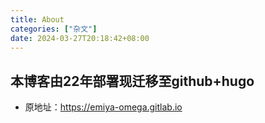 ```yaml
---
title: About
categories: ["杂文"]
date: 2024-03-27T20:18:42+08:00
---
```

## 本博客由22年部署现迁移至github+hugo
- 原地址：https://emiya-omega.gitlab.io
